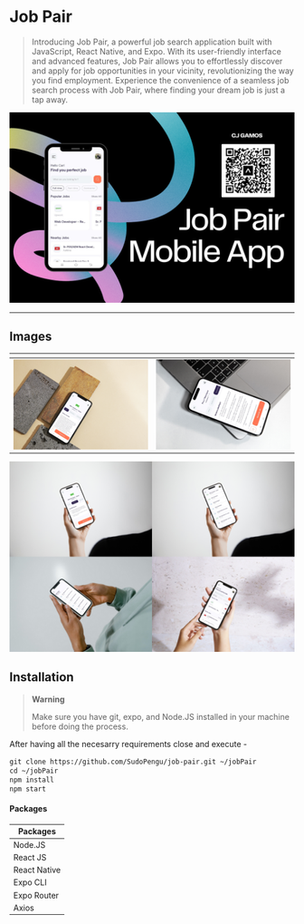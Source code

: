 # Job Pair

 > Introducing Job Pair, a powerful job search application built with JavaScript, React Native, and Expo. With its user-friendly interface and advanced features, Job Pair allows you to effortlessly discover and apply for job opportunities in your vicinity, revolutionizing the way you find employment. Experience the convenience of a seamless job search process with Job Pair, where finding your dream job is just a tap away.

 ![](https://raw.githubusercontent.com/SudoPengu/job-pair/main/images/1.png)

---
## Images
| <!-- --> | <!-- --> 
| --- | --- 
| ![](https://raw.githubusercontent.com/SudoPengu/job-pair/main/images/2.png) | ![](https://raw.githubusercontent.com/SudoPengu/job-pair/main/images/3.png)| 

![](https://raw.githubusercontent.com/SudoPengu/job-pair/main/images/4.png) 

## Installation

>**Warning**
>
> Make sure you have git, expo, and Node.JS installed in your machine before doing the process.

After having all the necesarry requirements close and execute - 

```shell
git clone https://github.com/SudoPengu/job-pair.git ~/jobPair
cd ~/jobPair
npm install
npm start
```

<deatails>
<summary><h4>Packages</h4></summary>

| Packages |
|---|
| Node.JS | 
| React JS |
| React Native |
| Expo CLI |
| Expo Router |
| Axios |

</details>